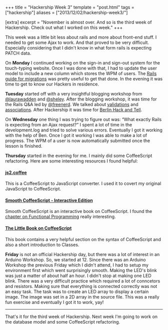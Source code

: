 +++
title = "Hackership Week 3"
template = "post.html"
tags = ["hackership"]
aliases = ["2013/12/02/hackership-week3/"]

[extra]
excerpt = "November is almost over. And so is the third week of Hackership. Check out what I worked on this week."
+++

This week was a little bit less about rails and more about front-end stuff. I needed to get some Ajax to work. And that proved to be very difficult. Especially considering that I didn't know in what form rails is expecting PATCH data.

On **Monday** I continued working on the sign-in and sign-out system for the touch-typing website. Once I was done with that, I had to update the user model to include a new column which stores the WPM of users. The [Rails guide for migrations](http://guides.rubyonrails.org/migrations.html) was pretty useful to get that done. In the evening it was time to get to know our Hackers in residence.


**Tuesday** started off with a very insightful blogging workshop from [@laurawadden](https://twitter.com/laurawadden) and [@sheley](https://twitter.com/sheley).
After the blogging workshop, it was time for the Rails Q&A led by [@freenerd](https://twitter.com/freenerd). We talked about [validations](http://edgeguides.rubyonrails.org/active_record_validations.html) and [associations](http://guides.rubyonrails.org/association_basics.html). After Hackership it was time for [Berlin Hack and Tell](http://www.meetup.com/Berlin-Hack-and-Tell/events/151270052/).

On **Wednesday** one thing I was trying to figure out was: <q>What exactly Rails is expecting from an Ajax request?</q> I spent a lot of time in the development.log and tried to solve various errors. Eventually I got it working with the help of Ben. Once I got it working I was able to make a lot of progress. The WPM of a user is now automatically submitted once the lesson is finished.


**Thursday** started in the evening for me. I mainly did some CoffeeScript refactoring. Here are some interesting resources I found helpful:


#### [js2.coffee](http://js2.coffee/)

This is a CoffeeScript to JavaScript converter. I used it to covert my original JavaScript to CoffeeScript.

#### [Smooth CoffeeScript - Interactive Edition](http://autotelicum.github.io/Smooth-CoffeeScript/interactive/interactive-coffeescript.html)

Smooth CoffeeScript is an interactive book on CoffeeScript. I found the [chapter on Functional Programming](http://autotelicum.github.io/Smooth-CoffeeScript/interactive/interactive-coffeescript.html#functional-programming) really interesting.

#### [The Little Book on CoffeeScript](http://arcturo.github.io/library/coffeescript/)

This book contains a very helpful section on the syntax of CoffeeScript and also a short introduction to Classes.


**Friday** is not an official Hackership day, but there was a lot of interest in an Arduino Workshop. So, we started at 12. Since there was an Arduino Workshop the previous Friday which I didn't attend, I had to setup my environment first which went surprisingly smooth. Making the LED's blink was just a matter of about half an hour. I didn't stop at making one LED blink. There was a very difficult practice which required a lot of conncetors and resistors. Making sure that everything is connected correctly was not an easy task. The task was to create an LED array to display a certain image. The image was set in a 2D array in the source file. This was a really fun exercise and eventually I got it to work, yay!

---

That's it for the third week of Hackership. Next week I'm going to work on the database model and some CoffeeScript refactoring.
